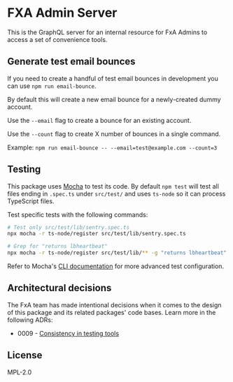 # FXA Admin Server

This is the GraphQL server for an internal resource for FxA Admins to access a set of convenience tools.

## Generate test email bounces

If you need to create a handful of test email bounces in development you can use `npm run email-bounce`.

By default this will create a new email bounce for a newly-created dummy account.

Use the `--email` flag to create a bounce for an existing account.

Use the `--count` flag to create X number of bounces in a single command.

Example: `npm run email-bounce -- --email=test@example.com --count=3`

## Testing

This package uses [Mocha](https://mochajs.org/) to test its code. By default `npm test` will test all files ending in `.spec.ts` under `src/test/` and uses `ts-node` so it can process TypeScript files.

Test specific tests with the following commands:

```bash
# Test only src/test/lib/sentry.spec.ts
npx mocha -r ts-node/register src/test/lib/sentry.spec.ts

# Grep for "returns lbheartbeat"
npx mocha -r ts-node/register src/test/lib/** -g "returns lbheartbeat"
```

Refer to Mocha's [CLI documentation](https://mochajs.org/#command-line-usage) for more advanced test configuration.

## Architectural decisions

The FxA team has made intentional decisions when it comes to the design of this package and its related packages' code bases. Learn more in the following ADRs:

- 0009 - [Consistency in testing tools](https://github.com/mozilla/fxa/blob/master/docs/adr/0009-testing-stacks.md)

## License

MPL-2.0
